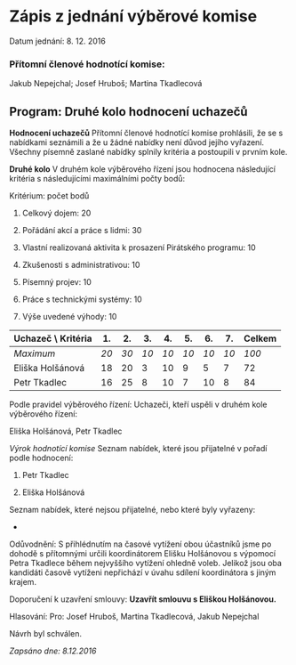 # Zápis z jednání výběrové komise

Datum jednání: 8. 12. 2016

### Přítomní členové hodnotící komise: 
  Jakub Nepejchal; Josef Hruboš; Martina Tkadlecová
  
## Program: Druhé kolo hodnocení uchazečů

**Hodnocení uchazečů**
Přítomní členové hodnotící komise prohlásili, že se s nabídkami seznámili a že u žádné nabídky není důvod jejího vyřazení. 
Všechny písemně zaslané nabídky splnily kritéria a postoupili v prvním kole.

**Druhé kolo**
V druhém kole výběrového řízení jsou hodnocena následující kritéria s následujícími maximálními počty bodů:

Kritérium: počet bodů

1. Celkový dojem: 20

2. Pořádání akcí a práce s lidmi: 30

3. Vlastní realizovaná aktivita k prosazení Pirátského programu: 10

4. Zkušenosti s administrativou: 10

5. Písemný projev: 10

6. Práce s technickými systémy: 10

7. Výše uvedené výhody: 10

Uchazeč \ Kritéria | 1. | 2. | 3. | 4. | 5. | 6. | 7. | Celkem
------------- | ----- | ----- | ----- | ----- | ----- | ----- | ----- | -----
*Maximum* | *20* | *30* | *10* | *10* | *10* | *10* | *10* | *100*
Eliška Holšánová | 18 | 20 | 3 | 10 | 9 | 5 | 7 | 72
Petr Tkadlec | 16 | 25 | 8 | 10 | 7 | 10 | 8 | 84

Podle pravidel výběrového řízení:
Uchazeči, kteří uspěli v druhém kole výběrového řízení: 

Eliška Holšánová, Petr Tkadlec

*Výrok hodnotící komise*
Seznam nabídek, které jsou přijatelné v pořadí podle hodnocení:

1. Petr Tkadlec

2. Eliška Holšánová

Seznam nabídek, které nejsou přijatelné, nebo které byly vyřazeny:

-

Odůvodnění: S přihlédnutím na časové vytížení obou účastníků jsme po dohodě s přítomnými určili koordinátorem 
Elišku Holšánovou s výpomocí Petra Tkadlece během nejvyššího vytížení ohledně voleb. Jelikož jsou oba kandidáti 
časově vytíženi nepřichází v úvahu sdílení koordinátora s jiným krajem.

Doporučení k uzavření smlouvy: **Uzavřít smlouvu s Eliškou Holšánovou.**

Hlasování:  Pro:   Josef Hruboš, Martina Tkadlecová, Jakub Nepejchal

Návrh byl schválen.

*Zapsáno dne: 8.12.2016*
